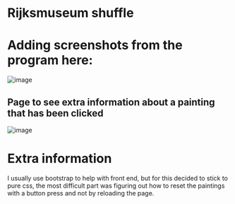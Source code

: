# Rijksmuseum shuffle
# Adding screenshots from the program here:
![image](https://github.com/user-attachments/assets/e862a450-d4f1-4b36-a525-ee3816be0092)

## Page to see extra information about a painting that has been clicked
![image](https://github.com/user-attachments/assets/f859c522-82ba-4efa-b92b-7f2538ba790c)

# Extra information
 I usually use bootstrap to help with front end, but for this decided to stick to pure css, the most difficult part was figuring out how to reset the paintings with a button press and not by reloading the page.
